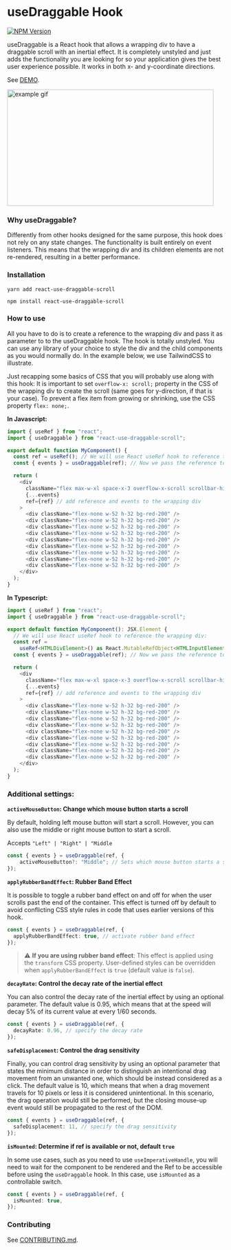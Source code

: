 # useDraggable Hook

[![NPM Version](https://img.shields.io/npm/v/react-use-draggable-scroll)](https://www.npmjs.com/package/react-use-draggable-scroll)

useDraggable is a React hook that allows a wrapping div to have a draggable scroll with an inertial effect.
It is completely unstyled and just adds the functionality you are looking for so your application gives
the best user experience possible. It works in both x- and y-coordinate directions.

See [DEMO](https://stackblitz.com/edit/nextjs-tg52v4).

<img alt="example gif" src="https://github.com/rfmiotto/react-use-draggable-scroll/blob/main/.github/example.gif" width="480" height="270"/>

### Why useDraggable?

Differently from other hooks designed for the same purpose, this hook does not rely on any state changes. The
functionality is built entirely on event listeners. This means that the wrapping div and its children elements
are not re-rendered, resulting in a better performance.

### Installation

```console
yarn add react-use-draggable-scroll
```

```console
npm install react-use-draggable-scroll
```

### How to use

All you have to do is to create a reference to the wrapping div and pass it as parameter to to the useDraggable hook.
The hook is totally unstyled. You can use any library of your choice to style the div and the child components as you would normally do.
In the example below, we use TailwindCSS to illustrate.

Just recapping some basics of CSS that you will probably use along with this hook: It is important to set `overflow-x: scroll;`
property in the CSS of the wrapping div to create the scroll (same goes for y-direction, if that is your case). To prevent a
flex item from growing or shrinking, use the CSS property `flex: none;`.

**In Javascript:**

```javascript
import { useRef } from "react";
import { useDraggable } from "react-use-draggable-scroll";

export default function MyComponent() {
  const ref = useRef(); // We will use React useRef hook to reference the wrapping div:
  const { events } = useDraggable(ref); // Now we pass the reference to the useDraggable hook:

  return (
    <div
      className="flex max-w-xl space-x-3 overflow-x-scroll scrollbar-hide"
      {...events}
      ref={ref} // add reference and events to the wrapping div
    >
      <div className="flex-none w-52 h-32 bg-red-200" />
      <div className="flex-none w-52 h-32 bg-red-200" />
      <div className="flex-none w-52 h-32 bg-red-200" />
      <div className="flex-none w-52 h-32 bg-red-200" />
      <div className="flex-none w-52 h-32 bg-red-200" />
      <div className="flex-none w-52 h-32 bg-red-200" />
      <div className="flex-none w-52 h-32 bg-red-200" />
      <div className="flex-none w-52 h-32 bg-red-200" />
      <div className="flex-none w-52 h-32 bg-red-200" />
    </div>
  );
}
```

**In Typescript:**

```typescript
import { useRef } from "react";
import { useDraggable } from "react-use-draggable-scroll";

export default function MyComponent(): JSX.Element {
  // We will use React useRef hook to reference the wrapping div:
  const ref =
    useRef<HTMLDivElement>() as React.MutableRefObject<HTMLInputElement>;
  const { events } = useDraggable(ref); // Now we pass the reference to the useDraggable hook:

  return (
    <div
      className="flex max-w-xl space-x-3 overflow-x-scroll scrollbar-hide"
      {...events}
      ref={ref} // add reference and events to the wrapping div
    >
      <div className="flex-none w-52 h-32 bg-red-200" />
      <div className="flex-none w-52 h-32 bg-red-200" />
      <div className="flex-none w-52 h-32 bg-red-200" />
      <div className="flex-none w-52 h-32 bg-red-200" />
      <div className="flex-none w-52 h-32 bg-red-200" />
      <div className="flex-none w-52 h-32 bg-red-200" />
      <div className="flex-none w-52 h-32 bg-red-200" />
      <div className="flex-none w-52 h-32 bg-red-200" />
      <div className="flex-none w-52 h-32 bg-red-200" />
    </div>
  );
}
```

### Additional settings:

**`activeMouseButton`: Change which mouse button starts a scroll**

By default, holding left mouse button will start a scroll. However, you can also use the middle or right
mouse button to start a scroll.

Accepts `"Left" | "Right" | "Middle`

```typescript
const { events } = useDraggable(ref, {
    activeMouseButton?: "Middle"; // Sets which mouse button starts a scroll
});
```

**`applyRubberBandEffect`: Rubber Band Effect**

It is possible to toggle a rubber band effect on and off for when the
user scrolls past the end of the container. This effect is turned off by default to avoid conflicting CSS style rules in code that uses earlier versions of this hook.

```typescript
const { events } = useDraggable(ref, {
  applyRubberBandEffect: true, // activate rubber band effect
});
```

> :warning: **If you are using rubber band effect**: This effect is applied
> using the `transform` CSS property. User-defined styles can be overridden when `applyRubberBandEffect` is `true` (default value is `false`).

**`decayRate`: Control the decay rate of the inertial effect**

You can also control the decay rate of the inertial effect by using an optional
parameter. The default value is 0.95, which means that at the speed will decay 5% of
its current value at every 1/60 seconds.

```typescript
const { events } = useDraggable(ref, {
  decayRate: 0.96, // specify the decay rate
});
```

**`safeDisplacement`: Control the drag sensitivity**

Finally, you can control drag sensitivity by using an optional parameter that states
the minimum distance in order to distinguish an intentional drag movement from
an unwanted one, which should be instead considered as a click.
The default value is 10, which means that when a drag movement travels for 10 pixels
or less it is considered unintentional. In this scenario, the drag operation would
still be performed, but the closing mouse-up event would still be propagated to the
rest of the DOM.

```typescript
const { events } = useDraggable(ref, {
  safeDisplacement: 11, // specify the drag sensitivity
});
```

**`isMounted`: Determine if ref is available or not, default `true`**

In some use cases, such as you need to use `useImperativeHandle`, 
you will need to wait for the component to be rendered and the Ref to be accessible before 
using the `useDraggable` hook. In this case, use `isMounted` as a controllable switch.

```typescript
const { events } = useDraggable(ref, {
  isMounted: true, 
});
```

### Contributing

See [CONTRIBUTING.md](CONTRIBUTING.md).
